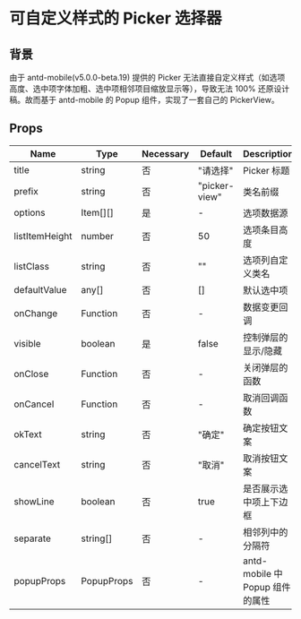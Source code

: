 # 可自定义样式的 Picker 选择器

## 背景

由于 antd-mobile(v5.0.0-beta.19) 提供的 Picker 无法直接自定义样式（如选项高度、选中项字体加粗、选中项相邻项目缩放显示等），导致无法 100% 还原设计稿。故而基于 antd-mobile 的 Popup 组件，实现了一套自己的 PickerView。

## Props

| Name           | Type       | Necessary | Default       | Description                     |
| -------------- | ---------- | --------- | ------------- | ------------------------------- |
| title          | string     | 否        | "请选择"      | Picker 标题                     |
| prefix         | string     | 否        | "picker-view" | 类名前缀                        |
| options        | Item[][]   | 是        | -             | 选项数据源                      |
| listItemHeight | number     | 否        | 50            | 选项条目高度                    |
| listClass      | string     | 否        | ""            | 选项列自定义类名                |
| defaultValue   | any[]      | 否        | []            | 默认选中项                      |
| onChange       | Function   | 否        | -             | 数据变更回调                    |
| visible        | boolean    | 是        | false         | 控制弹层的显示/隐藏             |
| onClose        | Function   | 否        | -             | 关闭弹层的函数                  |
| onCancel       | Function   | 否        | -             | 取消回调函数                    |
| okText         | string     | 否        | "确定"        | 确定按钮文案                    |
| cancelText     | string     | 否        | "取消"        | 取消按钮文案                    |
| showLine       | boolean    | 否        | true          | 是否展示选中项上下边框          |
| separate       | string[]   | 否        | -             | 相邻列中的分隔符                |
| popupProps     | PopupProps | 否        | -             | antd-mobile 中 Popup 组件的属性 |
